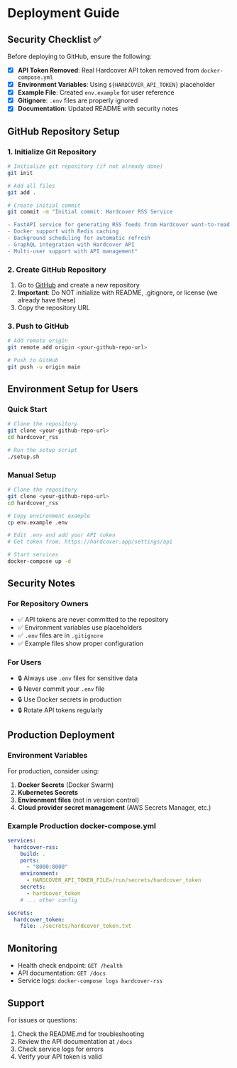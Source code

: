 # Deployment Guide

## Security Checklist ✅

Before deploying to GitHub, ensure the following:

- [x] **API Token Removed**: Real Hardcover API token removed from `docker-compose.yml`
- [x] **Environment Variables**: Using `${HARDCOVER_API_TOKEN}` placeholder
- [x] **Example File**: Created `env.example` for user reference
- [x] **Gitignore**: `.env` files are properly ignored
- [x] **Documentation**: Updated README with security notes

## GitHub Repository Setup

### 1. Initialize Git Repository

```bash
# Initialize git repository (if not already done)
git init

# Add all files
git add .

# Create initial commit
git commit -m "Initial commit: Hardcover RSS Service

- FastAPI service for generating RSS feeds from Hardcover want-to-read lists
- Docker support with Redis caching
- Background scheduling for automatic refresh
- GraphQL integration with Hardcover API
- Multi-user support with API management"
```

### 2. Create GitHub Repository

1. Go to [GitHub](https://github.com) and create a new repository
2. **Important**: Do NOT initialize with README, .gitignore, or license (we already have these)
3. Copy the repository URL

### 3. Push to GitHub

```bash
# Add remote origin
git remote add origin <your-github-repo-url>

# Push to GitHub
git push -u origin main
```

## Environment Setup for Users

### Quick Start

```bash
# Clone the repository
git clone <your-github-repo-url>
cd hardcover_rss

# Run the setup script
./setup.sh
```

### Manual Setup

```bash
# Clone the repository
git clone <your-github-repo-url>
cd hardcover_rss

# Copy environment example
cp env.example .env

# Edit .env and add your API token
# Get token from: https://hardcover.app/settings/api

# Start services
docker-compose up -d
```

## Security Notes

### For Repository Owners

- ✅ API tokens are never committed to the repository
- ✅ Environment variables use placeholders
- ✅ `.env` files are in `.gitignore`
- ✅ Example files show proper configuration

### For Users

- 🔒 Always use `.env` files for sensitive data
- 🔒 Never commit your `.env` file
- 🔒 Use Docker secrets in production
- 🔒 Rotate API tokens regularly

## Production Deployment

### Environment Variables

For production, consider using:

1. **Docker Secrets** (Docker Swarm)
2. **Kubernetes Secrets**
3. **Environment files** (not in version control)
4. **Cloud provider secret management** (AWS Secrets Manager, etc.)

### Example Production docker-compose.yml

```yaml
services:
  hardcover-rss:
    build: .
    ports:
      - "8000:8000"
    environment:
      - HARDCOVER_API_TOKEN_FILE=/run/secrets/hardcover_token
    secrets:
      - hardcover_token
    # ... other config

secrets:
  hardcover_token:
    file: ./secrets/hardcover_token.txt
```

## Monitoring

- Health check endpoint: `GET /health`
- API documentation: `GET /docs`
- Service logs: `docker-compose logs hardcover-rss`

## Support

For issues or questions:
1. Check the README.md for troubleshooting
2. Review the API documentation at `/docs`
3. Check service logs for errors
4. Verify your API token is valid 